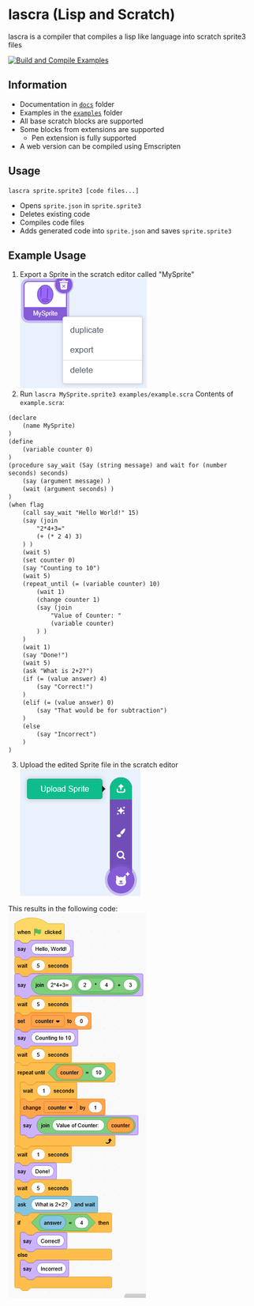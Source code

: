 # lascra (Lisp and Scratch)
lascra is a compiler that compiles a lisp like language into scratch sprite3 files  

[![Build and Compile Examples](https://github.com/bit-turtle/lascra/actions/workflows/buildexamples.yml/badge.svg)](https://github.com/bit-turtle/lascra/actions/workflows/buildexamples.yml)
## Information
* Documentation in [`docs`](docs/STRUCTURE.md) folder
* Examples in the [`examples`](examples/) folder
* All base scratch blocks are supported
* Some blocks from extensions are supported
  - Pen extension is fully supported
* A web version can be compiled using Emscripten  
## Usage
`lascra sprite.sprite3 [code files...]`
* Opens `sprite.json` in `sprite.sprite3`
* Deletes existing code
* Compiles code files
* Adds generated code into `sprite.json` and saves `sprite.sprite3`
## Example Usage
1. Export a Sprite in the scratch editor called "MySprite"  
![Export Sprite](images/export.png)
2. Run `lascra MySprite.sprite3 examples/example.scra`
Contents of `example.scra`:
```
(declare
    (name MySprite)
)
(define
    (variable counter 0)
)
(procedure say_wait (Say (string message) and wait for (number seconds) seconds)
    (say (argument message) )
    (wait (argument seconds) )
)
(when flag
    (call say_wait "Hello World!" 15)
    (say (join
        "2*4+3="
        (+ (* 2 4) 3)
    ) )
    (wait 5)
    (set counter 0)
    (say "Counting to 10")
    (wait 5)
    (repeat_until (= (variable counter) 10)
        (wait 1)
        (change counter 1)
        (say (join
            "Value of Counter: "
            (variable counter)
        ) )
    )
    (wait 1)
    (say "Done!")
    (wait 5)
    (ask "What is 2+2?")
    (if (= (value answer) 4)
        (say "Correct!")
    )
    (elif (= (value answer) 0)
        (say "That would be for subtraction")
    )
    (else
        (say "Incorrect")
    )
)
```
3. Upload the edited Sprite file in the scratch editor  
![Upload Sprite](images/upload.png)

This results in the following code:  
![Resulting Code](images/example.png)
